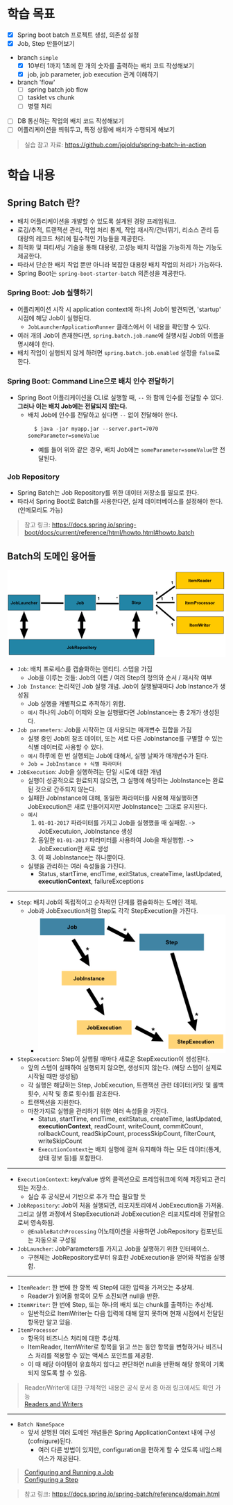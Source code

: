 # 학습 목표
- [x] Spring boot batch 프로젝트 생성, 의존성 설정
- [x] Job, Step 만들어보기
- branch `simple`
  - [x] 10부터 1까지 1초에 한 개의 숫자를 출력하는 배치 코드 작성해보기
  - [x] job, job parameter, job execution 관계 이해하기
- branch 'flow'
  - [ ] spring batch job flow 
  - [ ] tasklet vs chunk
  - [ ] 병렬 처리
- [ ] DB 통신하는 작업의 배치 코드 작성해보기
- [ ] 어플리케이션을 띄워두고, 특정 상황에 배치가 수행되게 해보기

> 실습 참고 자료: https://github.com/jojoldu/spring-batch-in-action  

# 학습 내용

## Spring Batch 란?

- 배치 어플리케이션을 개발할 수 있도록 설계된 경량 프레임워크.  
- 로깅/추적, 트랜잭션 관리, 작업 처리 통계, 작업 재시작/건너뛰기, 리소스 관리 등 대량의 레코드 처리에 필수적인 기능들을 제공한다.
- 최적화 및 파티셔닝 기술을 통해 대용량, 고성능 배치 작업을 가능하게 하는 기능도 제공한다.
- 따라서 단순한 배치 작업 뿐만 아니라 복잡한 대용량 배치 작업의 처리가 가능하다.
- Spring Boot는 `spring-boot-starter-batch` 의존성을 제공한다.

### Spring Boot: Job 실행하기
  - 어플리케이션 시작 시 application context에 하나의 Job이 발견되면, 'startup' 시점에 해당 Job이 실행된다.
    - `JobLauncherApplicationRunner` 클래스에서 이 내용을 확인할 수 있다.
  - 여러 개의 Job이 존재한다면, `spring.batch.job.name`에 실행시킬 Job의 이름을 명시해야 한다.
  - 배치 작업이 실행되지 않게 하려면 `spring.batch.job.enabled` 설정을 `false`로 한다.

### Spring Boot: Command Line으로 배치 인수 전달하기
- Spring Boot 어플리케이션을 CLI로 실행할 때, `--` 와 함께 인수를 전달할 수 있다. **그러나 이는 배치 Job에는 전달되지 않는다.**
  - 배치 Job에 인수를 전달하고 싶다면 `--` 없이 전달해야 한다.
    ```shell
      $ java -jar myapp.jar --server.port=7070 someParameter=someValue
    ```
    - 예를 들어 위와 같은 경우, 배치 Job에는 `someParameter=someValue`만 전달된다.

### Job Repository
- Spring Batch는 Job Repository를 위한 데이터 저장소를 필요로 한다.
- 따라서 Spring Boot로 Batch를 사용한다면, 실제 데이터베이스를 설정해야 한다. (인메모리도 가능)

> 참고 링크: https://docs.spring.io/spring-boot/docs/current/reference/html/howto.html#howto.batch

## Batch의 도메인 용어들

![img.png](img.png)

- `Job`: 배치 프로세스를 캡슐화하는 엔티티. 스텝을 가짐
  - Job을 이루는 것들: Job의 이름 / 여러 Step의 정의와 순서 / 재시작 여부
- `Job Instance`: 논리적인 Job 실행 개념. Job이 실행될때마다 Job Instance가 생성됨
  - Job 실행을 개별적으로 추적하기 위함.
  - `예시` 하나의 Job이 어제와 오늘 실행됐다면 JobInstance는 총 2개가 생성된다.
- `Job parameters`: Job을 시작하는 데 사용되는 매개변수 집합을 가짐
  - 실행 중인 Job의 참조 데이터, 또는 서로 다른 JobInstance를 구별할 수 있는 식별 데이터로 사용할 수 있다.
  - `예시` 하루에 한 번 실행되는 Job에 대해서, 실행 날짜가 매개변수가 된다.
  - `Job = JobInstance + 식별 파라미터`
- `JobExecution`: Job을 실행하려는 단일 시도에 대한 개념
  - 실행이 성공적으로 완료되지 않으면, 그 실행에 해당하는 JobInstance는 완료된 것으로 간주되지 않는다.
  - 실패한 JobInstance에 대해, 동일한 파라미터를 사용해 재실행하면 JobExecution은 새로 만들어지지만 JobInstance는 그대로 유지된다. 
  - `예시` 
    1. `01-01-2017` 파라미터를 가지고 Job을 실행했을 때 실패함. -> JobExecutuion, JobInstance 생성
    2. 동일한 `01-01-2017` 파라미터를 사용하여 Job을 재실행함. -> JobExecution만 새로 생성
    3. 이 때 JobInstance는 하나뿐이다.
  - 실행을 관리하는 여러 속성들을 가진다.
    - Status, startTime, endTime, exitStatus, createTime, lastUpdated, **executionContext**, failureExceptions
-----
- `Step`: 배치 Job의 독립적이고 순차적인 단계를 캡슐화하는 도메인 객체.
  - Job과 JobExecution처럼 Step도 각각 StepExecution을 가진다.
    - ![img_1.png](img_1.png)
- `StepExecution`: Step이 실행될 때마다 새로운 StepExecution이 생성된다.
  - 앞의 스텝이 실패하여 실행되지 않으면, 생성되지 않는다. (해당 스텝이 실제로 시작될 때만 생성됨)
  - 각 실행은 해당하는 Step, JobExecution, 트랜잭션 관련 데이터(커밋 및 롤백 횟수, 시작 및 종료 횟수)를 참조한다.
  - 트랜잭션을 지원한다.
  - 마찬가지로 실행을 관리하기 위한 여러 속성들을 가진다.
    - Status, startTime, endTime, exitStatus, createTime, lastUpdated, **executionContext**, readCount, writeCount, commitCount, rollbackCount, readSkipCount, processSkipCount, filterCount, writeSkipCount
    - `ExecutionContext`는 배치 실행에 걸쳐 유지해야 하는 모든 데이터(통계, 상태 정보 등)를 포함한다.
-----
- `ExecutionContext`: key/value 쌍의 콜렉션으로 프레임워크에 의해 저장되고 관리되는 저장소.
  - 실습 후 공식문서 기반으로 추가 학습 필요할 듯 
- `JobRepository`: Job이 처음 실행되면, 리포지토리에서 JobExecution을 가져옴. 그리고 실행 과정에서 StepExecution과 JobExecution은 리포지토리에 전달함으로써 영속화됨.
  - `@EnableBatchProcessing` 어노테이션을 사용하면 JobRepository 컴포넌트는 자동으로 구성됨
- `JobLauncher`: JobParameters를 가지고 Job을 실행하기 위한 인터페이스.
  - 구현체는 JobRepository로부터 유효한 JobExecution을 얻어와 작업을 실행함.
-----
- `ItemReader`: 한 번에 한 항목 씩 Step에 대한 입력을 가져오는 추상체.
  - Reader가 읽어올 항목이 모두 소진되면 null을 반환.
- `ItemWriter`: 한 번에 Step, 또는 하나의 배치 또는 chunk를 출력하는 추상체.
  - 일반적으로 ItemWriter는 다음 입력에 대해 알지 못하며 현재 시점에서 전달된 항목만 알고 있음.
- `ItemProcessor`
  - 항목의 비즈니스 처리에 대한 추상체.
  - ItemReader, ItemWriter로 항목을 읽고 쓰는 동안 항목을 변형하거나 비즈니스 처리를 적용할 수 있는 액세스 포인트를 제공함.
  - 이 때 해당 아이템이 유효하지 않다고 판단하면 null을 반환해 해당 항목이 기록되지 않도록 할 수 있음.
> Reader/Writer에 대한 구체적인 내용은 공식 문서 중 아래 링크에서도 확인 가능  
> [Readers and Writers](https://docs.spring.io/spring-batch/reference/readersAndWriters.html)
-----
- `Batch NameSpace`
  - 앞서 설명된 여러 도메인 개념들은 Spring ApplicationContext 내에 구성(cofnigure)된다.
    - 여러 다른 방법이 있지만, configuration을 편하게 할 수 있도록 네임스페이스가 제공된다.
> [Configuring and Running a Job](https://docs.spring.io/spring-batch/reference/job.html)  
> [Configuring a Step](https://docs.spring.io/spring-batch/reference/step.html)  

> 참고 링크: https://docs.spring.io/spring-batch/reference/domain.html

